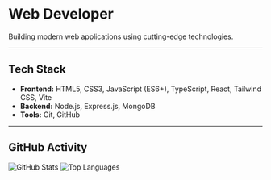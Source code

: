 # Web Developer 

Building modern web applications using cutting-edge technologies.

---

## Tech Stack

- **Frontend:** HTML5, CSS3, JavaScript (ES6+), TypeScript, React, Tailwind CSS, Vite
- **Backend:** Node.js, Express.js, MongoDB
- **Tools:** Git, GitHub

---

## GitHub Activity

![GitHub Stats](https://github-readme-stats.vercel.app/api?username=izume01&show_icons=true&theme=tokyonight)
![Top Languages](https://github-readme-stats.vercel.app/api/top-langs/?username=izume01&layout=compact&theme=tokyonight)
